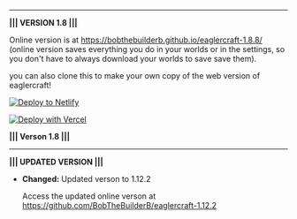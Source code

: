 ----------------------------------------------------------------------------------------------------------------------------------------------------------------------------------------------------------------------

  **||| VERSION 1.8 |||**

  Online version is at https://bobthebuilderb.github.io/eaglercraft-1.8.8/ (online version saves everything you do in your worlds or in the settings, so you don't have to always download your worlds to save save them).
  
  you can also clone this to make your own copy of the web version of eaglercraft!
  
  [![Deploy to Netlify](https://www.netlify.com/img/deploy/button.svg)](https://app.netlify.com/start/deploy?repository=https://github.com/BobTheBuilderB/eaglercraft-1.8.8)
  
  [![Deploy with Vercel](https://vercel.com/button)](https://vercel.com/new/clone?repository-url=https%3A%2F%2Fgithub.com%2FBobTheBuilderB%2Feagercraft-1.8.8%2F)
  
  **||| Verson 1.8 |||**
  
----------------------------------------------------------------------------------------------------------------------------------------------------------------------------------------------------------------------

  **||| UPDATED VERSION |||**

  - **Changed:** Updated verson to 1.12.2

     Access the updated online verson at https://github.com/BobTheBuilderB/eaglercraft-1.12.2
